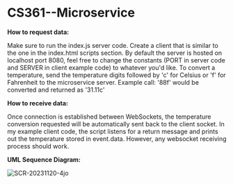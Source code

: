 # CS361--Microservice
<b> How to request data: </b>

Make sure to run the index.js server code. Create a client that is similar to the one in the index.html scripts section. 
By default the server is hosted on localhost port 8080, feel free to change the constants (PORT in server code and SERVER in client example code) to whatever you'd like. To convert a temperature, send the temperature digits followed by 'c' for Celsius or 'f' for Fahrenheit to the microservice server. Example call: '88f' would be converted and returned as '31.11c'

<b> How to receive data: </b>

Once connection is established between WebSockets, the temperature conversion requested will be automatically sent back to the client socket. In my example client code, the script listens for a return message and prints out the temperature stored in event.data. However, any websocket receiving process should work. 

<b> UML Sequence Diagram: </b>

![SCR-20231120-4jo](https://github.com/czhanger/CS361--Microservice/assets/107155998/d5a18a9d-af91-40d9-b96e-d40a46f7577e)

